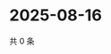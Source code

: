 # 2025-08-16

共 0 条

<!-- BEGIN ZHIHUQUESTIONS -->
<!-- 最后更新时间 Sat Aug 16 2025 01:10:17 GMT+0800 (China Standard Time) -->

<!-- END ZHIHUQUESTIONS -->
